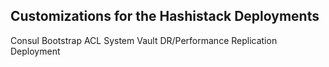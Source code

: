 ## Customizations for the Hashistack Deployments

Consul Bootstrap ACL System
Vault DR/Performance Replication Deployment 
